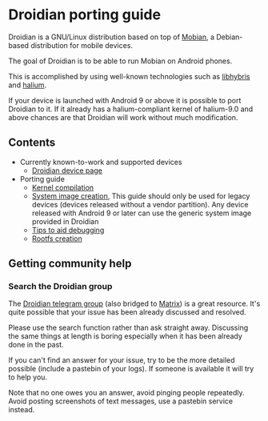 Droidian porting guide
===========================

Droidian is a GNU/Linux distribution based on top of [Mobian](https://mobian-project.org),
a Debian-based distribution for mobile devices.

The goal of Droidian is to be able to run Mobian on Android phones.

This is accomplished by using well-known technologies such as [libhybris](https://github.com/libhybris/libhybris) and [halium](https://halium.org).

If your device is launched with Android 9 or above it is possible to port Droidian to it.
If it already has a halium-compliant kernel of halium-9.0 and above chances are that Droidian will work without much modification.

Contents
--------

* Currently known-to-work and supported devices
  * [Droidian device page](https://devices.droidian.org)
* Porting guide
  * [Kernel compilation](./kernel-compilation.md)
  * [System image creation](./image-creation.md), This guide should only be used for legacy devices (devices released without a vendor partition). Any device released with Android 9 or later can use the generic system image provided in Droidian
  * [Tips to aid debugging](./debugging-tips.md)
  * [Rootfs creation](./rootfs-creation.md)

Getting community help
----------------------

### Search the Droidian group

The [Droidian telegram group](https://t.me/DroidianLinux/) (also bridged to [Matrix](https://matrix.to/#/%23droidian:matrix.org)) is a great resource.
It's quite possible that your issue has been already discussed and resolved.

Please use the search function rather than ask straight away. Discussing the same things at length
is boring especially when it has been already done in the past.

If you can't find an answer for your issue, try to be the more detailed possible (include a pastebin of your
logs). If someone is available it will try to help you.

Note that no one owes you an answer, avoid pinging people repeatedly. Avoid posting screenshots of
text messages, use a pastebin service instead.
